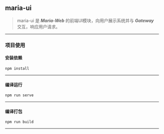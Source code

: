 ## maria-ui

> maria-ui 是 ***Maria-Web*** 的前端UI模块，向用户展示系统并与 ***Gateway*** 交互，响应用户请求。
---

### 项目使用

#### 安装依赖

```shell
npm install
```

---

#### 编译运行

```shell
npm run serve
```

---

#### 编译打包

```shell
npm run build
```

---
